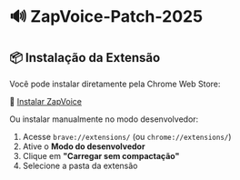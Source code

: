 # 🔊 ZapVoice-Patch-2025

## 📦 Instalação da Extensão

Você pode instalar diretamente pela Chrome Web Store:

🔗 [Instalar ZapVoice](https://chromewebstore.google.com/detail/zapvoice/ddphlokjmmilglmkiipgoiaibngdonad)

Ou instalar manualmente no modo desenvolvedor:

1. Acesse `brave://extensions/` (ou `chrome://extensions/`)
2. Ative o **Modo do desenvolvedor**
3. Clique em **"Carregar sem compactação"**
4. Selecione a pasta da extensão
